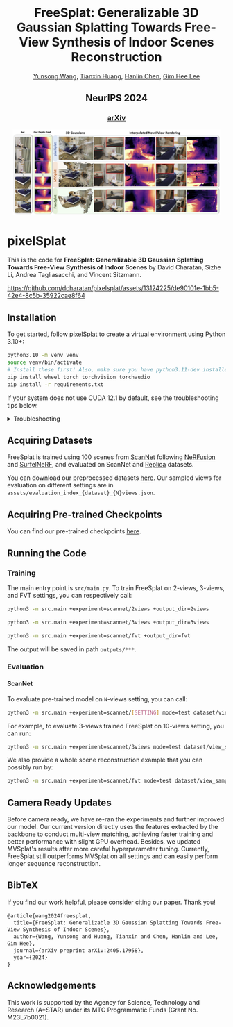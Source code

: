 <p align="center">

  <h1 align="center">FreeSplat: Generalizable 3D Gaussian Splatting Towards Free-View Synthesis of Indoor Scenes Reconstruction</h1>
  <p align="center">
    <a href="https://wangys16.github.io/">Yunsong Wang</a>,
    <a href="https://tianxinhuang.github.io/">Tianxin Huang</a>,
    <a href="https://hlinchen.github.io/">Hanlin Chen</a>,
    <a href="https://www.comp.nus.edu.sg/~leegh/">Gim Hee Lee</a>

  </p>

  <h2 align="center">NeurIPS 2024</h2>

  <h3 align="center"><a href="https://arxiv.org/pdf/2406.05774">arXiv</a>
  <div align="center"></div>
</p>

<p align="center">
  <a href="">
    <img src="./teaser/FreeSplat.jpg" alt="Logo" width="95%">
  </a>
</p>

# pixelSplat

This is the code for **FreeSplat: Generalizable 3D Gaussian Splatting Towards Free-View Synthesis of Indoor Scenes** by David Charatan, Sizhe Li, Andrea Tagliasacchi, and Vincent Sitzmann.

https://github.com/dcharatan/pixelsplat/assets/13124225/de90101e-1bb5-42e4-8c5b-35922cae8f64

## Installation

To get started, follow [pixelSplat](https://github.com/dcharatan/pixelsplat) to create a virtual environment using Python 3.10+:

```bash
python3.10 -m venv venv
source venv/bin/activate
# Install these first! Also, make sure you have python3.11-dev installed if using Ubuntu.
pip install wheel torch torchvision torchaudio
pip install -r requirements.txt
```

If your system does not use CUDA 12.1 by default, see the troubleshooting tips below.

<details>
<summary>Troubleshooting</summary>
<br>

The Gaussian splatting CUDA code (`diff-gaussian-rasterization`) must be compiled using the same version of CUDA that PyTorch was compiled with. As of December 2023, the version of PyTorch you get when doing `pip install torch` was built using CUDA 12.1. If your system does not use CUDA 12.1 by default, you can try the following:

- Install a version of PyTorch that was built using your CUDA version. For example, to get PyTorch with CUDA 11.8, use the following command (more details [here](https://pytorch.org/get-started/locally/)):

```bash
pip3 install torch torchvision torchaudio --index-url https://download.pytorch.org/whl/cu118
```

- Install CUDA Toolkit 12.1 on your system. One approach (*try this at your own risk!*) is to install a second CUDA Toolkit version using the `runfile (local)` option [here](https://developer.nvidia.com/cuda-12-1-0-download-archive?target_os=Linux&target_arch=x86_64&Distribution=Ubuntu&target_version=22.04&target_type=runfile_local). When you run the installer, disable the options that install GPU drivers and update the default CUDA symlinks. If you do this, you can point your system to CUDA 12.1 during installation as follows:

```bash
LD_LIBRARY_PATH=/usr/local/cuda-12.1/lib64 pip install -r requirements.txt
# If everything else was installed but you're missing diff-gaussian-rasterization, do:
LD_LIBRARY_PATH=/usr/local/cuda-12.1/lib64 pip install git+https://github.com/dcharatan/diff-gaussian-rasterization-modified
```
</details>

## Acquiring Datasets

FreeSplat is trained using 100 scenes from [ScanNet](http://www.scan-net.org) following [NeRFusion](https://github.com/jetd1/NeRFusion) and [SurfelNeRF](https://github.com/TencentARC/SurfelNeRF), and evaluated on ScanNet and [Replica](https://github.com/facebookresearch/Replica-Dataset) datasets.

You can download our preprocessed datasets [here](). Our sampled views for evaluation on different settings are in ```assets/evaluation_index_{dataset}_{N}views.json```.

## Acquiring Pre-trained Checkpoints

You can find our pre-trained checkpoints [here]().

## Running the Code

### Training

The main entry point is `src/main.py`. To train FreeSplat on 2-views, 3-views, and FVT settings, you can respectively call:

```bash
python3 -m src.main +experiment=scannet/2views +output_dir=2views
```
```bash
python3 -m src.main +experiment=scannet/3views +output_dir=3views
```
```bash
python3 -m src.main +experiment=scannet/fvt +output_dir=fvt
```
The output will be saved in path ```outputs/***```.


### Evaluation

#### ScanNet

To evaluate pre-trained model on ```N```-views setting, you can call:

```bash
python3 -m src.main +experiment=scannet/[SETTING] mode=test dataset/view_sampler=evaluation checkpointing.load=[PATH_TO_CHECKPOINT] dataset.view_sampler.num_context_views=[N]
```

For example, to evaluate 3-views trained FreeSplat on 10-views setting, you can run:

```bash
python3 -m src.main +experiment=scannet/3views mode=test dataset/view_sampler=evaluation checkpointing.load=[PATH_TO_CHECKPOINT] dataset.view_sampler.num_context_views=10
```

We also provide a whole scene reconstruction example that you can possibly run by:
```bash
python3 -m src.main +experiment=scannet/fvt mode=test dataset/view_sampler=evaluation checkpointing.load=[PATH_TO_CHECKPOINT] dataset.view_sampler.num_context_views=30
```

## Camera Ready Updates

Before camera ready, we have re-ran the experiments and further improved our model. Our current version directly uses the features extracted by the backbone to conduct multi-view matching, achieving faster training and better performance with slight GPU overhead. Besides, we updated MVSplat's results after more careful hyperparameter tuning. Currently, FreeSplat still outperforms MVSplat on all settings and can easily perform longer sequence reconstruction.


## BibTeX
If you find our work helpful, please consider citing our paper. Thank you!
```
@article{wang2024freesplat,
  title={FreeSplat: Generalizable 3D Gaussian Splatting Towards Free-View Synthesis of Indoor Scenes},
  author={Wang, Yunsong and Huang, Tianxin and Chen, Hanlin and Lee, Gim Hee},
  journal={arXiv preprint arXiv:2405.17958},
  year={2024}
}
```

## Acknowledgements

This work is supported by the Agency for Science, Technology and Research (A*STAR) under its MTC Programmatic Funds (Grant No. M23L7b0021).
